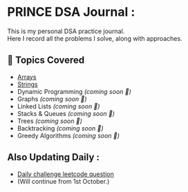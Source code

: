 # PRINCE DSA Journal : 
This is my personal DSA practice journal.  
Here I record all the problems I solve, along with approaches.

##  📂 Topics Covered
- [Arrays](./Arrays/README.md)
- [Strings](./Strings/README.md)
- Dynamic Programming _(coming soon 🚀)_
- Graphs _(coming soon 🚀)_
- Linked Lists _(coming soon 🚀)_
- Stacks & Queues _(coming soon 🚀)_
- Trees _(coming soon 🚀)_
- Backtracking _(coming soon 🚀)_
- Greedy Algorithms _(coming soon 🚀)_

## Also Updating Daily :
- [Daily challenge leetcode question](Daily%20Leetcode%20Challenge%20Questions)
- (Will continue from 1st October.)

